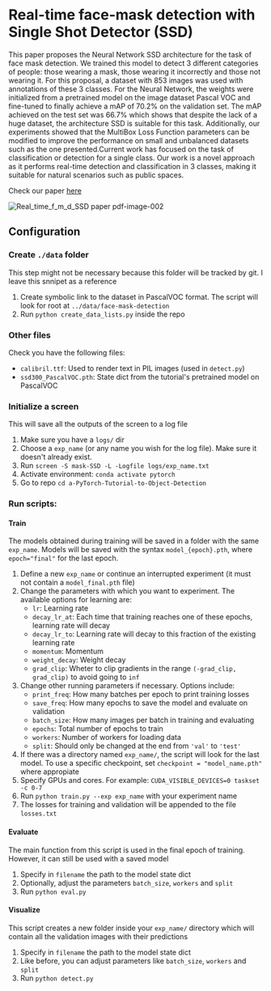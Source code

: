 # Real-time face-mask detection with Single Shot Detector (SSD)

This paper proposes the Neural Network SSD architecture for the task of face mask detection. We trained this model to detect 3 different categories of people: those wearing a mask, those wearing it incorrectly and those not wearing it. For this proposal, a dataset with 853 images was used with annotations of these 3 classes. For the Neural Network, the weights were initialized from a pretrained model on the image dataset Pascal VOC and fine-tuned to finally achieve a mAP of 70.2% on the validation set. The mAP achieved on the test set was 66.7% which shows that despite the lack of a huge dataset, the architecture SSD is suitable for this task. Additionally, our experiments showed that the MultiBox Loss Function parameters can be modified to improve the performance on small and unbalanced datasets such as the one presented.Current work has focused on the task of classification or detection for a single class. Our work is a novel approach as it performs real-time detection and classification in 3 classes, making it suitable for natural scenarios such as public spaces.

Check our paper [here](https://ieeexplore.ieee.org/abstract/document/9626095)

![Real_time_f_m_d_SSD paper pdf-image-002](https://github.com/user-attachments/assets/86e510dd-f5e0-4e1a-bf44-add7e7f90c92)

## Configuration

### Create `./data` folder
This step might not be necessary because this folder will be tracked by git. I leave this snnipet as a reference
1. Create symbolic link to the dataset in PascalVOC format. The script will look for root at `../data/face-mask-detection`
2. Run `python create_data_lists.py` inside the repo

### Other files
Check you have the following files:
- `calibril.ttf`: Used to render text in PIL images (used in `detect.py`)
- `ssd300_PascalVOC.pth`: State dict from the tutorial's pretrained model on PascalVOC

### Initialize a screen
This will save all the outputs of the screen to a log file
1. Make sure you have a `logs/` dir
2. Choose a `exp_name` (or any name you wish for the log file). Make sure it doesn't already exist.
3. Run `screen -S mask-SSD -L -Logfile logs/exp_name.txt`
4. Activate environment: `conda activate pytorch`
5. Go to repo `cd a-PyTorch-Tutorial-to-Object-Detection`

### Run scripts:

#### Train
The models obtained during training will be saved in a folder with the same `exp_name`. Models will be saved with the syntax `model_{epoch}.pth`, where `epoch="final"` for the last epoch.
1. Define a new `exp_name` or continue an interrupted experiment (it must not contain a `model_final.pth` file) 
2. Change the parameters with which you want to experiment. The available options for learning are:
	- `lr`: Learning rate
	- `decay_lr_at`: Each time that training reaches one of these epochs, learning rate will decay
	- `decay_lr_to`: Learning rate will decay to this fraction of the existing learning rate
	- `momentum`: Momentum
	- `weight_decay`: Weight decay
	- `grad_clip`: Wheter to clip gradients in the range `(-grad_clip, grad_clip)` to avoid going to `inf`
3. Change other running parameters if necessary. Options include:
	- `print_freq`: How many batches per epoch to print training losses
	- `save_freq`: How many epochs to save the model and evaluate on validation
	- `batch_size`: How many images per batch in training and evaluating
	- `epochs`: Total number of epochs to train
	- `workers`: Number of workers for loading data
	- `split`: Should only be changed at the end from `'val'` to `'test'`
4. If there was a directory named `exp_name/`, the script will look for the last model. To use a specific checkpoint, set `checkpoint = "model_name.pth"` where appropiate
5. Specify GPUs and cores. For example: `CUDA_VISIBLE_DEVICES=0 taskset -c 0-7`
6. Run `python train.py --exp exp_name` with your experiment name
7. The losses for training and validation will be appended to the file `losses.txt`

#### Evaluate
The main function from this script is used in the final epoch of training. However, it can still be used with a saved model
1. Specify in `filename` the path to the model state dict
2. Optionally, adjust the parameters `batch_size`, `workers` and `split`
3. Run `python eval.py`

#### Visualize
This script creates a new folder inside your `exp_name/` directory which will contain all the validation images with their predictions
1. Specify in `filename` the path to the model state dict
2. Like before, you can adjust parameters like `batch_size`, `workers` and `split`
3. Run `python detect.py`

